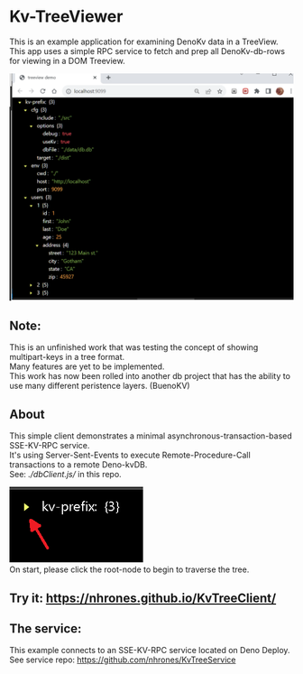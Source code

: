 # Kv-TreeViewer
This is an example application for examining DenoKv data in a TreeView.   
This app uses a simple RPC service to fetch and prep all DenoKv-db-rows    
for viewing in a DOM Treeview.  

![kv-tree](./images/kv-tv.png)

## Note: 
This is an unfinished work that was testing the concept of showing multipart-keys in a tree format.    
Many features are yet to be implemented.   
This work has now been rolled into another db project that has the ability to use many different peristence layers. (BuenoKV)    

## About
This simple client demonstrates a minimal asynchronous-transaction-based SSE-KV-RPC service.    
It's using Server-Sent-Events to execute Remote-Procedure-Call transactions to a remote Deno-kvDB.    
See: _./dbClient.js/_ in this repo.   

![Click here](./images/here.png)   
On start, please click the root-node to begin to traverse the tree.
## Try it: https://nhrones.github.io/KvTreeClient/   

## The service:
This example connects to an SSE-KV-RPC service located on Deno Deploy.    
See service repo: https://github.com/nhrones/KvTreeService 